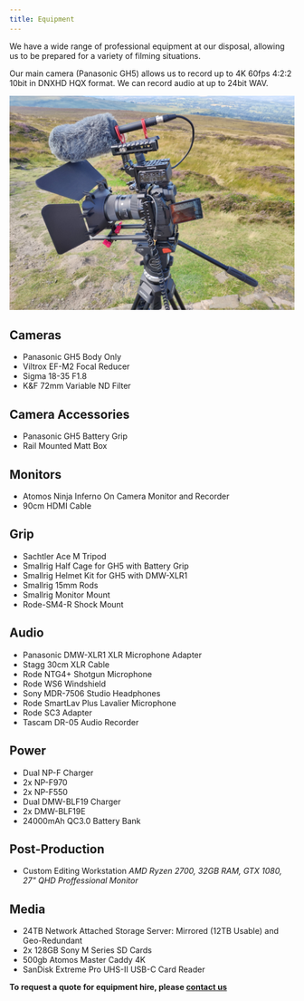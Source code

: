 ```yaml
---
title: Equipment
---
```


We have a wide range of professional equipment at our disposal, allowing us to be prepared for a variety of filming situations.

Our main camera (Panasonic GH5) allows us to record up to 4K 60fps 4:2:2 10bit in DNXHD HQX format. We can record audio at up to 24bit WAV.

![GH5 Rig](/media/equipment/rig1.jpg "GH5 Rig")


## Cameras
* Panasonic GH5 Body Only
* Viltrox EF-M2 Focal Reducer
* Sigma 18-35 F1.8
* K&F 72mm Variable ND Filter

## Camera Accessories
* Panasonic GH5 Battery Grip
* Rail Mounted Matt Box

## Monitors
* Atomos Ninja Inferno On Camera Monitor and Recorder
* 90cm HDMI Cable

## Grip
* Sachtler Ace M Tripod
* Smallrig Half Cage for GH5 with Battery Grip
* Smallrig Helmet Kit for GH5 with DMW-XLR1
* Smallrig 15mm Rods
* Smallrig Monitor Mount
* Rode-SM4-R Shock Mount

## Audio
* Panasonic DMW-XLR1 XLR Microphone Adapter
* Stagg 30cm XLR Cable
* Rode NTG4+ Shotgun Microphone
* Rode WS6 Windshield
* Sony MDR-7506 Studio Headphones
* Rode SmartLav Plus Lavalier Microphone
* Rode SC3 Adapter
* Tascam DR-05 Audio Recorder

## Power
* Dual NP-F Charger
* 2x NP-F970
* 2x NP-F550
* Dual DMW-BLF19 Charger
* 2x DMW-BLF19E
* 24000mAh QC3.0 Battery Bank

## Post-Production
* Custom Editing Workstation
  *AMD Ryzen 2700, 32GB RAM, GTX 1080, 27" QHD Proffessional Monitor*

## Media
* 24TB Network Attached Storage Server: Mirrored (12TB Usable) and Geo-Redundant
* 2x 128GB Sony M Series SD Cards
* 500gb Atomos Master Caddy 4K
* SanDisk Extreme Pro UHS-II USB-C Card Reader


__To request a quote for equipment hire, please [contact us](http://swan.media/contact)__
